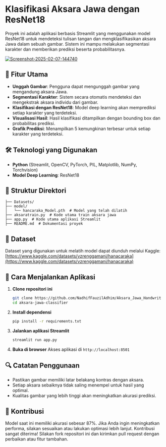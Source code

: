 # Klasifikasi Aksara Jawa dengan ResNet18

Proyek ini adalah aplikasi berbasis Streamlit yang menggunakan model ResNet18 untuk mendeteksi tulisan tangan dan mengklasifikasikan aksara Jawa dalam sebuah gambar. Sistem ini mampu melakukan segmentasi karakter dan memberikan prediksi beserta probabilitasnya.

<a href="https://ibb.co.com/DgWxZmXG"><img src="https://i.ibb.co.com/rf0CVqPb/Screenshot-2025-02-07-144740.png" alt="Screenshot-2025-02-07-144740" border="0"></a>

## 📌 Fitur Utama
- **Unggah Gambar**: Pengguna dapat mengunggah gambar yang mengandung aksara Jawa.
- **Segmentasi Karakter**: Sistem secara otomatis mendeteksi dan mengekstrak aksara individu dari gambar.
- **Klasifikasi dengan ResNet18**: Model deep learning akan memprediksi setiap karakter yang terdeteksi.
- **Visualisasi Hasil**: Hasil klasifikasi ditampilkan dengan bounding box dan probabilitas prediksi.
- **Grafik Prediksi**: Menampilkan 5 kemungkinan terbesar untuk setiap karakter yang terdeteksi.

## 🛠 Teknologi yang Digunakan
- **Python** (Streamlit, OpenCV, PyTorch, PIL, Matplotlib, NumPy, Torchvision)
- **Model Deep Learning**: ResNet18

## 📂 Struktur Direktori
```
├── Datasets/
├── model/
│   └── hancaraka_Model.pth  # Model yang telah dilatih
├── aksaratrain.py  # Kode utama train aksara jawa
├── app.py  # Kode utama aplikasi Streamlit
├── README.md  # Dokumentasi proyek
```

## 📜 Dataset
Dataset yang digunakan untuk melatih model dapat diunduh melalui Kaggle:
[https://www.kaggle.com/datasets/vzrenggamani/hanacaraka](https://www.kaggle.com/datasets/vzrenggamani/hanacaraka)

## 🚀 Cara Menjalankan Aplikasi
1. **Clone repositori ini**
   ```sh
   git clone https://github.com/NadhifFauzilAdhim/Aksara_Jawa_Handwriting_classifier_Apps.git
   cd aksara-jawa-classifier
   ```

2. **Install dependensi**
   ```sh
   pip install -r requirements.txt
   ```

3. **Jalankan aplikasi Streamlit**
   ```sh
   streamlit run app.py
   ```

4. **Buka di browser**
   Akses aplikasi di `http://localhost:8501`

## 🔍 Catatan Penggunaan
- Pastikan gambar memiliki latar belakang kontras dengan aksara.
- Setiap aksara sebaiknya tidak saling menempel untuk hasil yang optimal.
- Kualitas gambar yang lebih tinggi akan meningkatkan akurasi prediksi.

## 🤝 Kontribusi
Model saat ini memiliki akurasi sebesar 87%. Jika Anda ingin meningkatkan performa, silakan sesuaikan atau lakukan optimasi lebih lanjut.
Kontribusi sangat diterima! Silakan fork repositori ini dan kirimkan pull request dengan perbaikan atau fitur tambahan.


